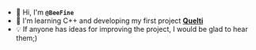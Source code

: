 - 👋 Hi, I'm **`@BeeFine`**
- 📖 I'm learning C++ and developing my first project [**Quelti**](https://github.com/BeeFine/Quelti)
- 💡 If anyone has ideas for improving the project, I would be glad to hear them;)
